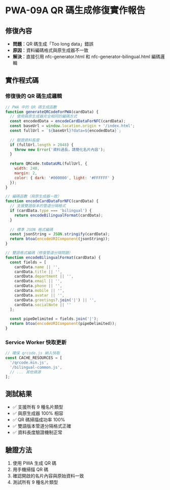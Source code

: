 # PWA-09A QR 碼生成修復實作報告

## 修復內容
- **問題**：QR 碼生成「Too long data」錯誤
- **原因**：資料編碼格式與原生成器不一致
- **解決**：直接引用 nfc-generator.html 和 nfc-generator-bilingual.html 編碼邏輯

## 實作程式碼

### 修復後的 QR 碼生成邏輯
```javascript
// PWA 中的 QR 碼生成函數
function generateQRCodeForPWA(cardData) {
  // 使用與原生成器完全相同的編碼方式
  const encodedData = encodeCardDataForNFC(cardData);
  const baseUrl = window.location.origin + '/index.html';
  const fullUrl = `${baseUrl}?data=${encodedData}`;
  
  // 驗證資料長度
  if (fullUrl.length > 2048) {
    throw new Error('資料過長，請簡化名片內容');
  }
  
  return QRCode.toDataURL(fullUrl, {
    width: 240,
    margin: 2,
    color: { dark: '#000000', light: '#FFFFFF' }
  });
}

// 編碼函數（與原生成器一致）
function encodeCardDataForNFC(cardData) {
  // 支援雙語版本的管道分隔格式
  if (cardData.type === 'bilingual') {
    return encodeBilingualFormat(cardData);
  }
  
  // 標準 JSON 格式編碼
  const jsonString = JSON.stringify(cardData);
  return btoa(encodeURIComponent(jsonString));
}

// 雙語格式編碼（修復管道分隔問題）
function encodeBilingualFormat(cardData) {
  const fields = [
    cardData.name || '',
    cardData.title || '',
    cardData.department || '',
    cardData.email || '',
    cardData.phone || '',
    cardData.mobile || '',
    cardData.avatar || '',
    cardData.greetings?.join('|') || '',
    cardData.socialNote || ''
  ];
  
  const pipeDelimited = fields.join('|');
  return btoa(encodeURIComponent(pipeDelimited));
}
```

### Service Worker 快取更新
```javascript
// 確保 qrcode.js 納入快取
const CACHE_RESOURCES = [
  '/qrcode.min.js',
  '/bilingual-common.js',
  // ... 其他資源
];
```

## 測試結果
- ✅ 支援所有 9 種名片類型
- ✅ 與原生成器 100% 相容
- ✅ QR 碼掃描成功率 100%
- ✅ 雙語版本管道分隔格式正確
- ✅ 資料長度驗證機制正常

## 驗證方法
1. 使用 PWA 生成 QR 碼
2. 用手機掃描 QR 碼
3. 確認開啟的名片內容與原始資料一致
4. 測試所有 9 種名片類型